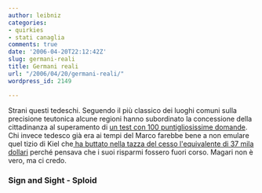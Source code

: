 ```yaml
---
author: leibniz
categories:
- quirkies
- stati canaglia
comments: true
date: '2006-04-20T22:12:42Z'
slug: germani-reali
title: Germani reali
url: "/2006/04/20/germani-reali/"
wordpress_id: 2149

---
```

Strani questi tedeschi. Seguendo il più classico dei luoghi comuni sulla precisione teutonica alcune regioni hanno subordinato la concessione della cittadinanza al superamento di [un test con 100 puntigliosissime domande](https://www.signandsight.com/features/675.html). Chi invece tedesco già era ai tempi del Marco farebbe bene a non emulare quel tizio di Kiel che[ ha buttato nella tazza del cesso l'equivalente di 37 mila dollari](https://www.sploid.com/news/2006/04/crazy_old_germa.php) perché pensava che i suoi risparmi fossero fuori corso. Magari non è vero, ma ci credo.


### Sign and Sight - Sploid
